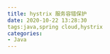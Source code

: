 ```yaml
---
title: hystrix 服务容错保护
date: 2020-10-22 13:28:30
tags:java,spring cloud,hystrix
categories:
- Java
---
```

